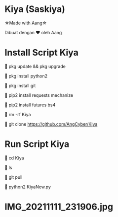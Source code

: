# Kiya (Saskiya)
☆Made with Aang☆

Dibuat dengan ♥️ oleh Aang

# Install Script Kiya
📎 pkg update && pkg upgrade

📎 pkg install python2

📎 pkg install git

📎 pip2 install requests mechanize

📎 pip2 install futures bs4

📎 rm -rf Kiya

📎 git clone https://github.com/AngCyber/Kiya

# Run Script Kiya
📎 cd Kiya

📎 ls

📎 git pull

📎 python2 KiyaNew.py

# IMG_20211111_231906.jpg
